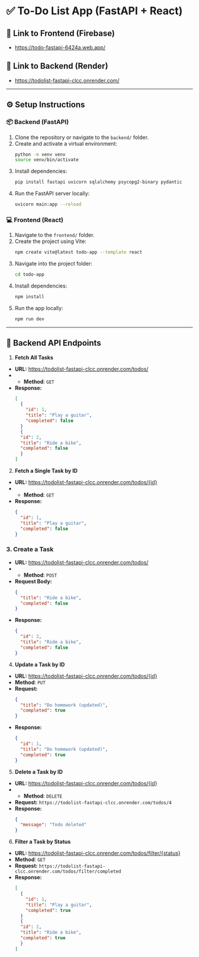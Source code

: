 # ✅ To-Do List App (FastAPI + React)

## 🔗 Link to Frontend (Firebase)
- https://todo-fastapi-6424a.web.app/

## 🔗 Link to Backend (Render)
- https://todolist-fastapi-clcc.onrender.com/

---

## ⚙️ Setup Instructions


### 📦 Backend (FastAPI)

1. Clone the repository or navigate to the `backend/` folder.
2. Create and activate a virtual environment:
   ```bash
   python -m venv venv
   source venv/bin/activate
3. Install dependencies:
   ```bash
   pip install fastapi uvicorn sqlalchemy psycopg2-binary pydantic

4. Run the FastAPI server locally:
   ```bash
   uvicorn main:app --reload


### 💻 Frontend (React)
1. Navigate to the `frontend/` folder.
2. Create the project using Vite:
   ```bash
   npm create vite@latest todo-app --template react
4. Navigate into the project folder:
   ```bash
   cd todo-app
6. Install dependencies:
   ```bash
   npm install
7. Run the app locally:
   ```bash
   npm run dev

---

## 📡 Backend API Endpoints

1. **Fetch All Tasks**  
- **URL:** https://todolist-fastapi-clcc.onrender.com/todos/
- - **Method**: `GET`
- **Response:**
  ```json
  [
    {
      "id": 1,
      "title": "Play a guitar",
      "completed": false
    }
    {
    "id": 2,
    "title": "Ride a bike",
    "completed": false
    }
  ]

2. **Fetch a Single Task by ID**  
- **URL:** https://todolist-fastapi-clcc.onrender.com/todos/{id}
- - **Method**: `GET`
- **Response:**
  ```json
  {
    "id": 1,
    "title": "Play a guitar",
    "completed": false
  }

### 3. Create a Task  
- **URL:** https://todolist-fastapi-clcc.onrender.com/todos/
- - **Method**: `POST`
- **Request Body:**
  ```json
  {
    "title": "Ride a bike",
    "completed": false
  }
- **Response:**
  ```json
  {
    "id": 2,
    "title": "Ride a bike",
    "completed": false
  }

4. **Update a Task by ID**  
- **URL:** https://todolist-fastapi-clcc.onrender.com/todos/{id}
- **Method**: `PUT`
- **Request:**
  ```json
  {
    "title": "Do homework (updated)",
    "completed": true
  }
- **Response:**
  ```json
  {
    "id": 1,
    "title": "Do homework (updated)",
    "completed": true
  }

5. **Delete a Task by ID**  
- **URL:** https://todolist-fastapi-clcc.onrender.com/todos/{id}
- - **Method**: `DELETE`
- **Request:** `https://todolist-fastapi-clcc.onrender.com/todos/4`
- **Response:**
  ```json
  {
    "message": "Todo deleted"
  }

6. **Filter a Task by Status**
- **URL:** https://todolist-fastapi-clcc.onrender.com/todos/filter/{status}
- **Method**: `GET`
- **Request:** `https://todolist-fastapi-clcc.onrender.com/todos/filter/completed`
- **Response:**
    ```json
    [
      {
        "id": 1,
        "title": "Play a guitar",
        "completed": true
      }
      {
      "id": 2,
      "title": "Ride a bike",
      "completed": true
      }
    ]

